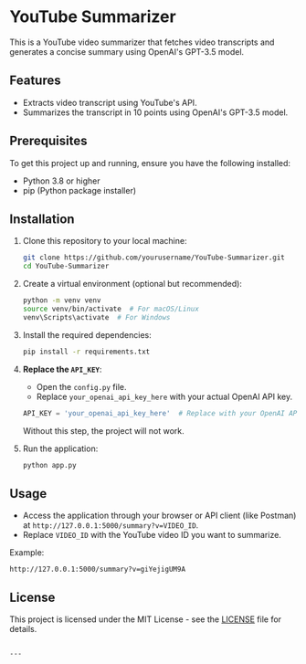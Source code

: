 
# YouTube Summarizer

This is a YouTube video summarizer that fetches video transcripts and generates a concise summary using OpenAI's GPT-3.5 model.

## Features
- Extracts video transcript using YouTube's API.
- Summarizes the transcript in 10 points using OpenAI's GPT-3.5 model.

## Prerequisites

To get this project up and running, ensure you have the following installed:
- Python 3.8 or higher
- pip (Python package installer)

## Installation

1. Clone this repository to your local machine:
   ```bash
   git clone https://github.com/yourusername/YouTube-Summarizer.git
   cd YouTube-Summarizer
   ```

2. Create a virtual environment (optional but recommended):
   ```bash
   python -m venv venv
   source venv/bin/activate  # For macOS/Linux
   venv\Scripts\activate  # For Windows
   ```

3. Install the required dependencies:
   ```bash
   pip install -r requirements.txt
   ```

4. **Replace the `API_KEY`**:
   - Open the `config.py` file.
   - Replace `your_openai_api_key_here` with your actual OpenAI API key.

   ```python
   API_KEY = 'your_openai_api_key_here'  # Replace with your OpenAI API key
   ```

   Without this step, the project will not work.

5. Run the application:
   ```bash
   python app.py
   ```

## Usage

- Access the application through your browser or API client (like Postman) at `http://127.0.0.1:5000/summary?v=VIDEO_ID`.
- Replace `VIDEO_ID` with the YouTube video ID you want to summarize.

Example:
```
http://127.0.0.1:5000/summary?v=giYejigUM9A
```

## License
This project is licensed under the MIT License - see the [LICENSE](LICENSE) file for details.
```

---
